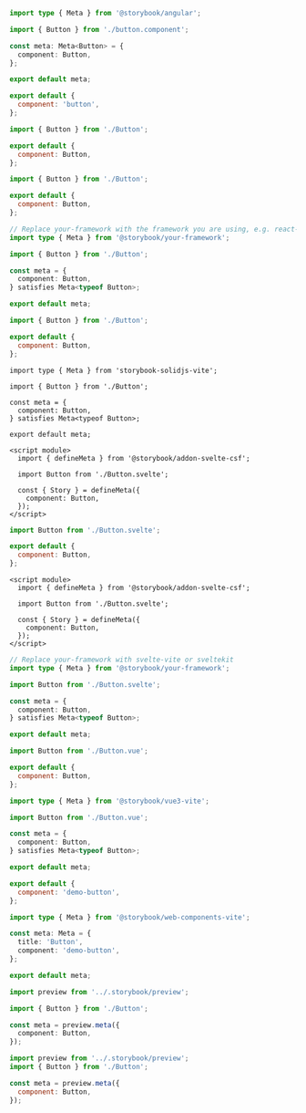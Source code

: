 ```ts filename="Button.stories.ts" renderer="angular" language="ts"
import type { Meta } from '@storybook/angular';

import { Button } from './button.component';

const meta: Meta<Button> = {
  component: Button,
};

export default meta;
```

```js filename="Button.stories.js" renderer="ember" language="js"
export default {
  component: 'button',
};
```

```js filename="Button.stories.js|jsx" renderer="preact" language="js"
import { Button } from './Button';

export default {
  component: Button,
};
```

```js filename="Button.stories.js|jsx" renderer="react" language="js" tabTitle="CSF 3"
import { Button } from './Button';

export default {
  component: Button,
};
```

```ts filename="Button.stories.ts|tsx" renderer="react" language="ts" tabTitle="CSF 3"
// Replace your-framework with the framework you are using, e.g. react-vite, nextjs, nextjs-vite, etc.
import type { Meta } from '@storybook/your-framework';

import { Button } from './Button';

const meta = {
  component: Button,
} satisfies Meta<typeof Button>;

export default meta;
```

```js filename="Button.stories.js|jsx" renderer="solid" language="js"
import { Button } from './Button';

export default {
  component: Button,
};
```

```tsx filename="Button.stories.ts|tsx" renderer="solid" language="ts"
import type { Meta } from 'storybook-solidjs-vite';

import { Button } from './Button';

const meta = {
  component: Button,
} satisfies Meta<typeof Button>;

export default meta;
```

```svelte filename="Button.stories.svelte" renderer="svelte" language="js" tabTitle="Svelte CSF"
<script module>
  import { defineMeta } from '@storybook/addon-svelte-csf';

  import Button from './Button.svelte';

  const { Story } = defineMeta({
    component: Button,
  });
</script>
```

```js filename="Button.stories.js" renderer="svelte" language="js" tabTitle="CSF"
import Button from './Button.svelte';

export default {
  component: Button,
};
```

```svelte filename="Button.stories.svelte" renderer="svelte" language="ts" tabTitle="Svelte CSF"
<script module>
  import { defineMeta } from '@storybook/addon-svelte-csf';

  import Button from './Button.svelte';

  const { Story } = defineMeta({
    component: Button,
  });
</script>
```

```ts filename="Button.stories.ts" renderer="svelte" language="ts" tabTitle="CSF"
// Replace your-framework with svelte-vite or sveltekit
import type { Meta } from '@storybook/your-framework';

import Button from './Button.svelte';

const meta = {
  component: Button,
} satisfies Meta<typeof Button>;

export default meta;
```

```js filename="Button.stories.js" renderer="vue" language="js"
import Button from './Button.vue';

export default {
  component: Button,
};
```

```ts filename="Button.stories.ts" renderer="vue" language="ts"
import type { Meta } from '@storybook/vue3-vite';

import Button from './Button.vue';

const meta = {
  component: Button,
} satisfies Meta<typeof Button>;

export default meta;
```

```js filename="Button.stories.js" renderer="web-components" language="js"
export default {
  component: 'demo-button',
};
```

```ts filename="Button.stories.ts" renderer="web-components" language="ts"
import type { Meta } from '@storybook/web-components-vite';

const meta: Meta = {
  title: 'Button',
  component: 'demo-button',
};

export default meta;
```

```ts filename="Button.stories.ts|tsx" renderer="react" language="ts" tabTitle="CSF Next 🧪"
import preview from '../.storybook/preview';

import { Button } from './Button';

const meta = preview.meta({
  component: Button,
});
```

<!-- JS snippets still needed while providing both CSF 3 & Next -->

```js filename="Button.stories.js|jsx" renderer="react" language="js" tabTitle="CSF Next 🧪"
import preview from '../.storybook/preview';
import { Button } from './Button';

const meta = preview.meta({
  component: Button,
});
```
